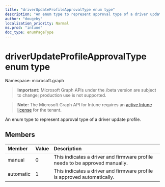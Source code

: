 ```yaml
---
title: "driverUpdateProfileApprovalType enum type"
description: "An enum type to represent approval type of a driver update profile."
author: "dougeby"
localization_priority: Normal
ms.prod: "intune"
doc_type: enumPageType
---
```


# driverUpdateProfileApprovalType enum type

Namespace: microsoft.graph

> **Important:** Microsoft Graph APIs under the /beta version are subject to change; production use is not supported.

> **Note:** The Microsoft Graph API for Intune requires an [active Intune license](https://go.microsoft.com/fwlink/?linkid=839381) for the tenant.

An enum type to represent approval type of a driver update profile.

## Members
|Member|Value|Description|
|:---|:---|:---|
|manual|0|This indicates a driver and firmware profile needs to be approved manually.|
|automatic|1|This indicates a driver and firmware profile is approved automatically.|





